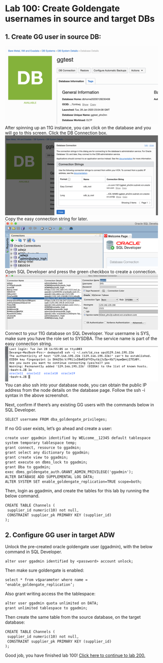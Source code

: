 # Lab 100: Create Goldengate usernames in source and target DBs
## 1. Create GG user in source DB:

![](screenshots/9.png)
After spinning up an 11G instance, you can click on the database and you will go to this screen. Click the DB Connection box. 
![](screenshots/10.png)
Copy the easy connection string for later.
![](screenshots/12.png)
Open SQL Developer and press the green checkbox to create a connection.
![](screenshots/11.png)
Connect to your 11G database on SQL Developer. Your username is SYS, make sure you have the role set to SYSDBA. The service name is part of the easy connection string. 
![](screenshots/13.png)
You can also ssh into your database node, you can obtain the public IP address from the node details on the database page. Follow the ssh -i syntax in the above screenshot.

Next, confirm if there’s any existing GG users with the commands below in SQL Developer.

```
SELECT username FROM dba_goldengate_privileges;
```

If no GG user exists, let’s go ahead and create a user:
```
create user ggadmin identified by WELcome__12345 default tablespace system temporary tablespace temp;
grant connect, resource to ggadmin;
grant select any dictionary to ggadmin;
grant create view to ggadmin;
grant execute on dbms_lock to ggadmin;
grant Dba to ggadmin;
exec dbms_goldengate_auth.GRANT_ADMIN_PRIVILEGE('ggadmin');
ALTER DATABASE ADD SUPPLEMENTAL LOG DATA;
ALTER SYSTEM SET enable_goldengate_replication=TRUE scope=both;
```
Then, login as ggadmin, and create the tables for this lab by running the below command.
```
CREATE TABLE Channels (
 supplier_id numeric(10) not null,
 CONSTRAINT supplier_pk PRIMARY KEY (supplier_id)
);
```
## 2. Configure GG user in target ADW

Unlock the pre-created oracle goldengate user (ggadmin), with the below command in SQL Developer. 

```
alter user ggadmin identified by <password> account unlock;
```
Then make sure goldengate is enabled:
```
select * from v$parameter where name = ‘enable_goldengate_replication’;

```
Also grant writing access the the tablespace:
```
alter user ggadmin quota unlimited on DATA;
grant unlimited tablespace to ggadmin;
```
Then create the same table from the source database, on the target database:
```
CREATE TABLE Channels (
 supplier_id numeric(10) not null,
 CONSTRAINT supplier_pk PRIMARY KEY (supplier_id)
);
```
Good job, you have finished lab 100! [Click here to continue to lab 200.](https://github.com/GaryHostt/GoldenGate2ADB/blob/master/Lab200.md)
